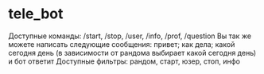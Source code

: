 # tele_bot

Доступные команды: /start, /stop, /user, /info, /prof, /question
Вы так же можете написать следующие сообщения: привет; как дела; какой сегодня день (в зависимости от рандома выбирает какой сегодня день) и бот ответит
Доступные фильтры: рандом, старт, юзер, стоп, инфо
